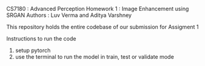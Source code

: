 CS7180 : Advanced Perception 
Homework 1 : Image Enhancement using SRGAN
Authors : Luv Verma and Aditya Varshney


This repository holds the entire codebase of our submission for Assigment 1 

Instructions to run the code 
1. setup pytorch
2. use the terminal to run the model in train, test or validate mode

